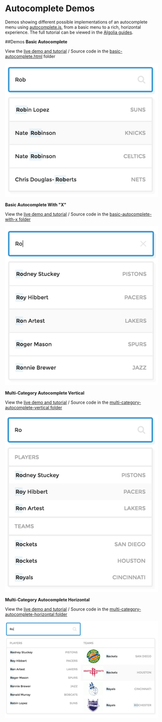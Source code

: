 # Autocomplete Demos
Demos showing different possible implementations of an autocomplete menu using [autocomplete.js](https://github.com/algolia/autocomplete.js/), from a basic menu to a rich, horizontal experience. The full tutorial can be viewed in the [Algolia guides](https://www.algolia.com/doc/admin/59/preview).

##Demos
**Basic Autocomplete**

View the [live demo and tutorial](https://www.algolia.com/doc/admin/59/preview#try-it---live-demo) / Source code in the [basic-autocomplete.html](/basic-autocomplete) folder

![Basic Autocomplete](previews/basic-autocomplete.png)

**Basic Autocomplete With "X"**

View the [live demo and tutorial](https://www.algolia.com/doc/admin/59/preview#try-it---live-demo-1) / Source code in the [basic-autocomplete-with-x folder](/basic-autocomplete-with-x)

![Basic Autocomplete](previews/basic-autocomplete-with-x.png)

**Multi-Category Autocomplete Vertical**

View the [live demo and tutorial](https://www.algolia.com/doc/admin/59/preview#try-it---live-demo-2) / Source code in the [multi-category-autocomplete-vertical folder](/multi-category-autocomplete-vertical)

![Basic Autocomplete](previews/multi-category-autocomplete-vertical.png)

**Multi-Category Autocomplete Horizontal**

View the [live demo and tutorial](https://www.algolia.com/doc/admin/59/preview#try-it---live-demo-2) / Source code in the [multi-category-autocomplete-horizontal folder](/multi-category-autocomplete-horizontal)

![Basic Autocomplete](previews/multi-category-autocomplete-horizontal.png)